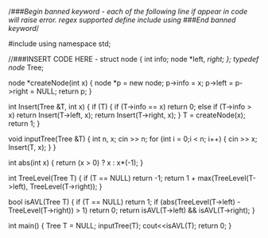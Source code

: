 /*###Begin banned keyword - each of the following line if appear in code will raise error. regex supported
define
include
using
###End banned keyword*/

#include <iostream>
using namespace std;

//###INSERT CODE HERE -
struct node {
    int info;
    node *left, *right;
};
typedef node* Tree;

node *createNode(int x) {
    node *p = new node;
    p->info = x;
    p->left = p->right = NULL;
    return p;
}

int Insert(Tree &T, int x) {
    if (T) {
        if (T->info == x) return 0;
        else if (T->info > x) return Insert(T->left, x);
        return Insert(T->right, x);
    }
    T = createNode(x);
    return 1;
}

void inputTree(Tree &T) {
    int n, x;
    cin >> n;
    for (int i = 0;i < n; i++) {
        cin >> x;
        Insert(T, x);
    }
}

int abs(int x) {
    return (x > 0) ? x : x*(-1);
}

int TreeLevel(Tree T) {
    if (T == NULL) return -1;
    return 1 + max(TreeLevel(T->left), TreeLevel(T->right));
}

bool isAVL(Tree T) {
    if (T == NULL) return 1;
    if (abs(TreeLevel(T->left) - TreeLevel(T->right)) > 1) return 0;
    return isAVL(T->left) && isAVL(T->right);
}

int main()
{
	Tree T = NULL;
	inputTree(T);
    cout<<isAVL(T);
	return 0;
}
